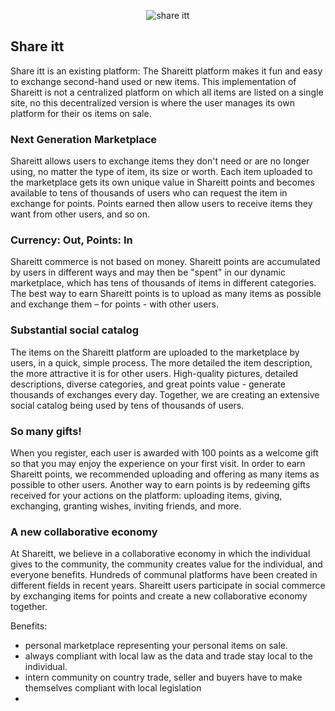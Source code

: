 <div style="text-align: center;">

![share itt](../capabilities/../img/left-right.png)

</div>

## Share itt

Share itt is an existing platform: The Shareitt platform makes it fun and easy to exchange second-hand used or new items.  This implementation of Shareitt is not a centralized platform on which all items are listed on a single site, no this decentralized version is where the user manages its own platform for their os items on sale.

<!--
Insert a graph that shows that everyone has their own marketplace own which they can sell anything.  Meant for communities to enhance local trade without loosing control. 
-->

### Next Generation Marketplace
Shareitt allows users to exchange items they don't need or are no longer using, no matter the type of item, its size or worth. Each item uploaded to the marketplace gets its own unique value in Shareitt points and becomes available to tens of thousands of users who can request the item in exchange for points. Points earned then allow users to receive items they want from other users, and so on.

### Currency: Out, Points: In
Shareitt commerce is not based on money. Shareitt points are accumulated by users in different ways and may then be "spent" in our dynamic marketplace, which has tens of thousands of items in different categories. The best way to earn Shareitt points is to upload as many items as possible and exchange them – for points - with other users.

### Substantial social catalog
The items on the Shareitt platform are uploaded to the marketplace by users, in a quick, simple process. The more detailed the item description, the more attractive it is for other users. High-quality pictures, detailed descriptions, diverse categories, and great points value - generate thousands of exchanges every day. Together, we are creating an extensive social catalog being used by tens of thousands of users.

### So many gifts!
When you register, each user is awarded with 100 points as a welcome gift so that you may enjoy the experience on your first visit. In order to earn Shareitt points, we recommended uploading and offering as many items as possible to other users. Another way to earn points is by redeeming gifts received for your actions on the platform: uploading items, giving, exchanging, granting wishes, inviting friends, and more.

### A new collaborative economy
At Shareitt, we believe in a collaborative economy in which the individual gives to the community, the community creates value for the individual, and everyone benefits. Hundreds of communal platforms have been created in different fields in recent years. Shareitt users participate in social commerce by exchanging items for points and create a new collaborative economy together.

Benefits:
- personal marketplace representing your personal items on sale.
- always compliant with local law as the data and trade stay local to the individual.
- intern community on country trade, seller and buyers have to make themselves compliant with local legislation
- 